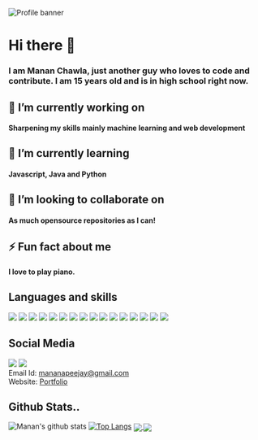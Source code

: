 
![Profile banner](https://github.com/mananchawla2005/mananchawla2005/blob/master/BannerGithub.png)
# Hi there 👋

### I am Manan Chawla, just another guy who loves to code and contribute. I am 15 years old and is in high school right now. 
## 🔭 I’m currently working on 
#### Sharpening my skills mainly machine learning and web development
## 🌱 I’m currently learning 
#### Javascript, Java and Python
## 👯 I’m looking to collaborate on 
#### As much opensource repositories as I can! 
## ⚡ Fun fact about me
#### I love to play piano.

## Languages and skills
<img src="https://img.shields.io/badge/node.js%20-%2343853D.svg?&style=for-the-badge&logo=node.js&logoColor=white"/> <img src="https://img.shields.io/badge/javascript%20-%23323330.svg?&style=for-the-badge&logo=javascript&logoColor=%23F7DF1E"/> <img src="https://img.shields.io/badge/html5%20-%23E34F26.svg?&style=for-the-badge&logo=html5&logoColor=white"/> <img src="https://img.shields.io/badge/css3%20-%231572B6.svg?&style=for-the-badge&logo=css3&logoColor=white"/> <img src="https://img.shields.io/badge/python%20-%2314354C.svg?&style=for-the-badge&logo=python&logoColor=white"/> <img src="https://img.shields.io/badge/java-%23ED8B00.svg?&style=for-the-badge&logo=java&logoColor=white"/> <img src="https://img.shields.io/badge/c%23%20-%23239120.svg?&style=for-the-badge&logo=c-sharp&logoColor=white"/>
<img src="https://img.shields.io/badge/express.js%20-%23404d59.svg?&style=for-the-badge"/> <img src="https://img.shields.io/badge/bootstrap%20-%23563D7C.svg?&style=for-the-badge&logo=bootstrap&logoColor=white"/> <img src="https://img.shields.io/badge/adobe%20photoshop%20-%2331A8FF.svg?&style=for-the-badge&logo=adobe%20photoshop&logoColor=white"/> <img src="https://img.shields.io/badge/adobe%20illustrator%20-%23FF9A00.svg?&style=for-the-badge&logo=adobe%20illustrator&logoColor=white"/> <img src="https://img.shields.io/badge/github%20-%23121011.svg?&style=for-the-badge&logo=github&logoColor=white"/> <img src="https://img.shields.io/badge/unity%20-%23000000.svg?&style=for-the-badge&logo=unity&logoColor=white"/> <img src="https://img.shields.io/badge/-Arduino-00979D?style=for-the-badge&logo=Arduino&logoColor=white"/> <img src="https://img.shields.io/badge/-Raspberry%20Pi-C51A4A?style=for-the-badge&logo=Raspberry-Pi"/> <img src="https://img.shields.io/badge/Jupyter%20-%23F37626.svg?&style=for-the-badge&logo=Jupyter&logoColor=white" />


## Social Media
<a href="https://www.instagram.com/_manan2005/"><img src="https://img.shields.io/badge/<_manan2005>%20-%23E4405F.svg?&style=for-the-badge&logo=Instagram&logoColor=white"/></a> <a href="https://www.linkedin.com/in/manan-chawla-a89855193/"><img src="https://img.shields.io/badge/linkedin%20-%230077B5.svg?&style=for-the-badge&logo=linkedin&logoColor=white"/></a>
<br>
Email Id: [mananapeejay@gmail.com](mailto:mananapeejay@gmail.com)
<br>
Website: [Portfolio](https://portfolio.mananchawla2005.repl.co/)

## Github Stats..

![Manan's github stats](https://github-readme-stats.vercel.app/api?username=mananchawla2005&show_icons=true&theme=radical)
[![Top Langs](https://github-readme-stats.vercel.app/api/top-langs/?username=mananchawla2005&theme=radical)]()
<a href="https://github.com/mananchawla2005/UrlShortner">
  <img align="center" src="https://github-readme-stats.vercel.app/api/pin/?username=mananchawla2005&repo=UrlShortner&theme=radical" />
</a>
<a href="https://github.com/mananchawla2005/Hacktoberfest-Repo-Checker">
  <img align="center" src="https://github-readme-stats.vercel.app/api/pin/?username=mananchawla2005&repo=Hacktoberfest-Repo-Checker&theme=radical" />
</a>

<!--
**mananchawla2005/mananchawla2005** is a ✨ _special_ ✨ repository because its `README.md` (this file) appears on your GitHub profile.

Here are some ideas to get you started:

- 🔭 I’m currently working on ...
- 🌱 I’m currently learning ...
- 👯 I’m looking to collaborate on ...
- 🤔 I’m looking for help with ...
- 💬 Ask me about ...
- 📫 How to reach me: ...
- 😄 Pronouns: ...
- ⚡ Fun fact: ...
-->
